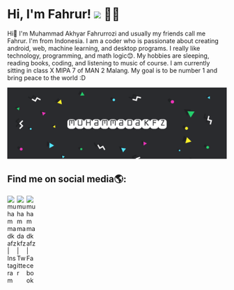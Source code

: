 # Hi, I'm Fahrur! <img src="https://raw.githubusercontent.com/MartinHeinz/MartinHeinz/master/wave.gif" width="30px"> 👨‍💻


Hi👋 I'm Muhammad Akhyar Fahrurrozi and usually my friends call me Fahrur. I'm from Indonesia. I am a coder who is passionate about creating android, web, machine learning, and desktop programs. I really like technology, programming, and math logic😊. My hobbies are sleeping, reading books, coding, and listening to music of course. I am currently sitting in class X MIPA 7 of MAN 2 Malang. My goal is to be number 1 and bring peace to the world :D

<img src="https://raw.githubusercontent.com/muhammadakfz/muhammadakfz/main/Illustration%201.png"></img>

## Find me on social media🌎:


[<img align="left" alt="muhammadkafz | Instagram" width="22px" src="https://cdn-icons-png.flaticon.com/512/733/733558.png" />][instagram]
[<img align="left" alt="muhammadakfz | Twitter" width="22px" src="https://cdn-icons-png.flaticon.com/512/733/733579.png" />][twitter]
[<img align="left" alt="muhammadkafz | Facebook" width="22px" src="https://cdn-icons-png.flaticon.com/512/5968/5968764.png" />][facebook]

[twitter]: https://twitter.com/muhammadakfz
[instagram]: https://www.instagram.com/muhammadakfz
[facebook]: https://www.facebook.com/muhammadakfz
